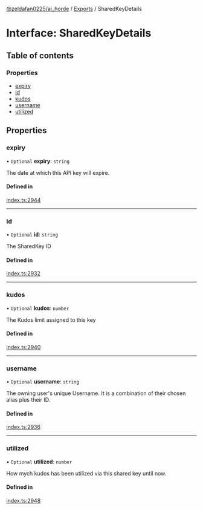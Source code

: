 [@zeldafan0225/ai_horde](../README.md) / [Exports](../modules.md) / SharedKeyDetails

# Interface: SharedKeyDetails

## Table of contents

### Properties

- [expiry](SharedKeyDetails.md#expiry)
- [id](SharedKeyDetails.md#id)
- [kudos](SharedKeyDetails.md#kudos)
- [username](SharedKeyDetails.md#username)
- [utilized](SharedKeyDetails.md#utilized)

## Properties

### expiry

• `Optional` **expiry**: `string`

The date at which this API key will expire.

#### Defined in

[index.ts:2944](https://github.com/ZeldaFan0225/ai_horde/blob/9b3ae88/index.ts#L2944)

___

### id

• `Optional` **id**: `string`

The SharedKey ID

#### Defined in

[index.ts:2932](https://github.com/ZeldaFan0225/ai_horde/blob/9b3ae88/index.ts#L2932)

___

### kudos

• `Optional` **kudos**: `number`

The Kudos limit assigned to this key

#### Defined in

[index.ts:2940](https://github.com/ZeldaFan0225/ai_horde/blob/9b3ae88/index.ts#L2940)

___

### username

• `Optional` **username**: `string`

The owning user's unique Username. It is a combination of their chosen alias plus their ID.

#### Defined in

[index.ts:2936](https://github.com/ZeldaFan0225/ai_horde/blob/9b3ae88/index.ts#L2936)

___

### utilized

• `Optional` **utilized**: `number`

How mych kudos has been utilized via this shared key until now.

#### Defined in

[index.ts:2948](https://github.com/ZeldaFan0225/ai_horde/blob/9b3ae88/index.ts#L2948)

